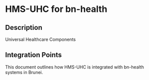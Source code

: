 # HMS-UHC for bn-health

## Description

Universal Healthcare Components

## Integration Points

This document outlines how HMS-UHC is integrated with bn-health systems in Brunei.
